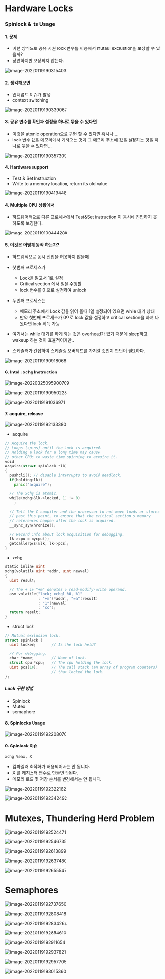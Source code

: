 

# Hardware Locks

### Spinlock & its Usage



#### 1. 문제

* 이런 방식으로  공유 자원 lock 변수를 이용해서  mutaul exclustion을 보장할 수 있을까?
* 당연하지만  보장되지 않는다.  

![image-20220119190315403](img/image-20220119190315403.png)



#### 2. 생각해보면 

* 인터럽트 이슈가 발생
* context switching



![image-20220119190339067](img/image-20220119190339067.png)













#### 3. 공유 변수를 확인과 설정을 하나로 묶을 수 있다면 

* 이것을 atomic operation으로 구현 할 수 있다면  혹시나....
* lock 변수 값을 메모리에서 가져오는 것과  그 메모리 주소에 값을 설정하는 것을 하나로 묶을 수 있다면...

![image-20220119190357309](img/image-20220119190357309.png)









#### 4. Hardware support

* Test & Set Instruction 
* Write to a memory location, return its old value

![image-20220119190419448](img/image-20220119190419448.png)









#### 4. Multiple CPU 상황에서

* 하드웨어적으로 다른 프로세서에서 Test&Set instruction 이 동시에 진입하지 못하도록 보장한다. 







![image-20220119190444288](img/image-20220119190444288.png)









#### 5. 이것은 어떻게 동작 하는가?

* 하드웨적으로 동시 진입을 허용하지 않을때
* 첫번째 프로세스가 
  * Lock을 읽고서 1로 설정
  * Critical section 에서 일을 수행할 
  * lock 변수를 0 으로 설정하여 unlock
* 두번째 프로세스는 
  * 메모리 주소에서 Lock 값을 읽어 올때 1일 설정되어 있으면 while 대기 상태
  * 만약 첫번째 프로세스가 0으로 lock 값을 설정하고 critical section을 빠져 나왔다면  lock 획득 가능



* 여기서는 while 대기를 하게 되는 것은 overhead가 있기 때문에 sleep하고 wakeup 하는 것이 효율적이지만..
* 스케쥴러가 간섭하여 스케쥴링 오버헤드를 가져갈 것인지 판단이 필요하다. 





![image-20220119190918068](img/image-20220119190918068.png)









#### 6. Intel : xchg Instruction 



![image-20220325095900709](img/image-20220325095900709.png)







![image-20220119190950228](img/image-20220119190950228.png)







![image-20220119191036971](img/image-20220119191036971.png)





#### 7. acquire, release 



![image-20220119192133380](img/image-20220119192133380.png)





* acquire

```go
// Acquire the lock.
// Loops (spins) until the lock is acquired.
// Holding a lock for a long time may cause
// other CPUs to waste time spinning to acquire it.
void
acquire(struct spinlock *lk)
{
  pushcli(); // disable interrupts to avoid deadlock.
  if(holding(lk))
    panic("acquire");

  // The xchg is atomic.
  while(xchg(&lk->locked, 1) != 0)
    ;

  // Tell the C compiler and the processor to not move loads or stores
  // past this point, to ensure that the critical section's memory
  // references happen after the lock is acquired.
  __sync_synchronize();

  // Record info about lock acquisition for debugging.
  lk->cpu = mycpu();
  getcallerpcs(&lk, lk->pcs);
}
```

* xchg

```go
static inline uint
xchg(volatile uint *addr, uint newval)
{
  uint result;

  // The + in "+m" denotes a read-modify-write operand.
  asm volatile("lock; xchgl %0, %1"
               : "+m"(*addr), "=a"(result)
               : "1"(newval)
               : "cc");
  return result;
}
```



* struct lock

```go
// Mutual exclusion lock.
struct spinlock {
  uint locked;       // Is the lock held?

  // For debugging:
  char *name;        // Name of lock.
  struct cpu *cpu;   // The cpu holding the lock.
  uint pcs[10];      // The call stack (an array of program counters)
                     // that locked the lock.
};
```





##### Lock 구현 방법

* Spinlock
* Mutex
* semaphore







#### 8. Spinlocks Usage 

![image-20220119192208070](img/image-20220119192208070.png)







#### 9. Spinlock 이슈

`xchg %eax, X`

* 컴파일러 최적화가 허용되어서는 안 됩니다.
* X 를 레지스터 변수로 만들면 안된다. 
* 메모리 로드 및 저장 순서를 변경해서는 안 됩니다.









![image-20220119192322162](img/image-20220119192322162.png)











![image-20220119192342492](img/image-20220119192342492.png)













# Mutexes, Thundering Herd Problem



![image-20220119192524471](img/image-20220119192524471.png)

![image-20220119192546735](img/image-20220119192546735.png)



![image-20220119192613899](img/image-20220119192613899.png)



![image-20220119192637480](img/image-20220119192637480.png)



![image-20220119192655547](img/image-20220119192655547.png)





# Semaphores



![image-20220119192737650](img/image-20220119192737650.png)

![image-20220119192808418](img/image-20220119192808418.png)

![image-20220119192834264](img/image-20220119192834264.png)



![image-20220119192854610](img/image-20220119192854610.png)



![image-20220119192911654](img/image-20220119192911654.png)



![image-20220119192937821](img/image-20220119192937821.png)

![image-20220119192957705](img/image-20220119192957705.png)

![image-20220119193015360](img/image-20220119193015360.png)